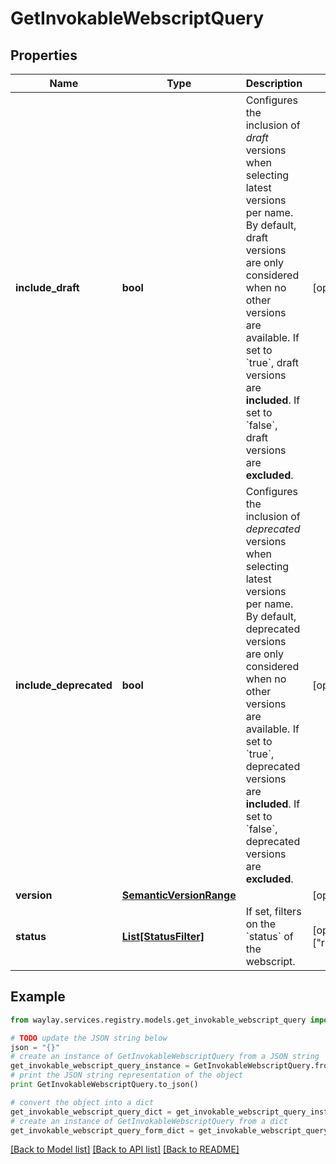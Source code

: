 # GetInvokableWebscriptQuery


## Properties

Name | Type | Description | Notes
------------ | ------------- | ------------- | -------------
**include_draft** | **bool** | Configures the inclusion of _draft_ versions when selecting latest versions per name. By default, draft versions are only considered when no other versions are available. If set to &#x60;true&#x60;, draft versions are **included**. If set to &#x60;false&#x60;, draft versions are **excluded**. | [optional] 
**include_deprecated** | **bool** | Configures the inclusion of _deprecated_ versions when selecting latest versions per name. By default, deprecated versions are only considered when no other versions are available. If set to &#x60;true&#x60;, deprecated versions are **included**. If set to &#x60;false&#x60;, deprecated versions are **excluded**. | [optional] 
**version** | [**SemanticVersionRange**](SemanticVersionRange.md) |  | [optional] 
**status** | [**List[StatusFilter]**](StatusFilter.md) | If set, filters on the &#x60;status&#x60; of the webscript. | [optional] [default to ["running","deployed","unhealthy"]]

## Example

```python
from waylay.services.registry.models.get_invokable_webscript_query import GetInvokableWebscriptQuery

# TODO update the JSON string below
json = "{}"
# create an instance of GetInvokableWebscriptQuery from a JSON string
get_invokable_webscript_query_instance = GetInvokableWebscriptQuery.from_json(json)
# print the JSON string representation of the object
print GetInvokableWebscriptQuery.to_json()

# convert the object into a dict
get_invokable_webscript_query_dict = get_invokable_webscript_query_instance.to_dict()
# create an instance of GetInvokableWebscriptQuery from a dict
get_invokable_webscript_query_form_dict = get_invokable_webscript_query.from_dict(get_invokable_webscript_query_dict)
```
[[Back to Model list]](../README.md#documentation-for-models) [[Back to API list]](../README.md#documentation-for-api-endpoints) [[Back to README]](../README.md)


